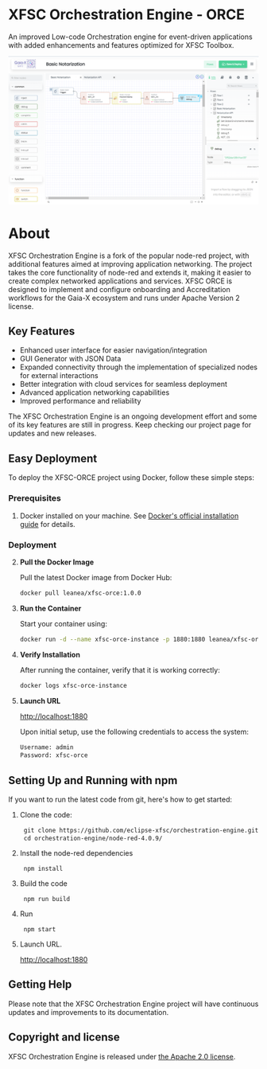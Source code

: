 # XFSC Orchestration Engine - ORCE

An improved Low-code Orchestration engine for event-driven applications with added enhancements and features optimized for XFSC Toolbox.

![XFSC Orchestration Engine: Low-code programming for event-driven applications](orce.png)

# About

XFSC Orchestration Engine is a fork of the popular node-red project, with additional features aimed at improving application networking. The project takes the core functionality of node-red and extends it, making it easier to create complex networked applications and services. XFSC ORCE is designed to implement and configure onboarding and Accreditation workflows for the Gaia-X ecosystem and runs under Apache Version 2 license.

## Key Features

- Enhanced user interface for easier navigation/integration
- GUI Generator with JSON Data
- Expanded connectivity through the implementation of specialized nodes for external interactions
- Better integration with cloud services for seamless deployment
- Advanced application networking capabilities
- Improved performance and reliability

The XFSC Orchestration Engine is an ongoing development effort and some of its key features are still in progress. Keep checking our project page for updates and new releases.


## Easy Deployment

To deploy the XFSC-ORCE project using Docker, follow these simple steps:

### Prerequisites

1. Docker installed on your machine. See [Docker's official installation guide](https://docs.docker.com/get-docker/) for details.

### Deployment

2. **Pull the Docker Image**
   
   Pull the latest Docker image from Docker Hub:
   ```bash
   docker pull leanea/xfsc-orce:1.0.0

3. **Run the Container**
   
   Start your container using:
   ```bash
   docker run -d --name xfsc-orce-instance -p 1880:1880 leanea/xfsc-orce:1.0.0

4. **Verify Installation**
   
   After running the container, verify that it is working correctly:
   ```bash
   docker logs xfsc-orce-instance

5. **Launch URL**
		
	<http://localhost:1880>

   Upon initial setup, use the following credentials to access the system:
   ```bash
   Username: admin
   Password: xfsc-orce

## Setting Up and Running with npm

If you want to run the latest code from git, here's how to get started:

1. Clone the code:

        git clone https://github.com/eclipse-xfsc/orchestration-engine.git
        cd orchestration-engine/node-red-4.0.9/

2. Install the node-red dependencies

        npm install

3. Build the code

        npm run build

4. Run

        npm start
		
5. Launch URL.
		
	<http://localhost:1880>


## Getting Help

Please note that the XFSC Orchestration Engine project will have continuous updates and improvements to its documentation.



## Copyright and license

XFSC Orchestration Engine is released under [the Apache 2.0 license](LICENSE).
